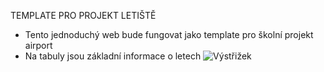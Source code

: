 TEMPLATE PRO PROJEKT LETIŠTĚ 
- Tento jednoduchý web bude fungovat jako template pro školní projekt airport 
- Na tabuly jsou základní informace o letech 
![Výstřižek](https://user-images.githubusercontent.com/90351003/165087637-734c720e-68e9-44b1-8265-36fa3f6da194.PNG)
